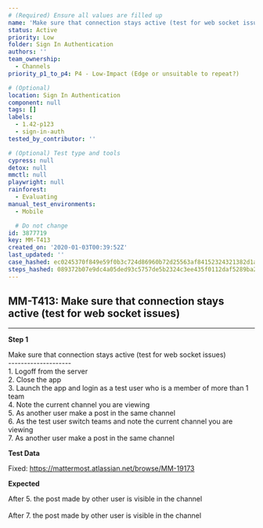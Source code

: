 ```yaml
---
# (Required) Ensure all values are filled up
name: 'Make sure that connection stays active (test for web socket issues)'
status: Active
priority: Low
folder: Sign In Authentication
authors: ''
team_ownership:
  - Channels
priority_p1_to_p4: P4 - Low-Impact (Edge or unsuitable to repeat?)

# (Optional)
location: Sign In Authentication
component: null
tags: []
labels:
  - 1.42-p123
  - sign-in-auth
tested_by_contributor: ''

# (Optional) Test type and tools
cypress: null
detox: null
mmctl: null
playwright: null
rainforest:
  - Evaluating
manual_test_environments:
  - Mobile

  # Do not change
id: 3877719
key: MM-T413
created_on: '2020-01-03T00:39:52Z'
last_updated: ''
case_hashed: ec0245370f849e59f0b3c724d86960b72d25563af84152324321382d1ad68a5fea4745bfa6b6303ebb782fd605a1cd46
steps_hashed: 089372b07e9dc4a05ded93c5757de5b2324c3ee435f0112daf5289ba2d762ea56519e12c89158e28df1a116639abc7a3
---
```


<!-- (Auto-generated) Based on frontmatter's "key" and "name" -->

## MM-T413: Make sure that connection stays active (test for web socket issues)

---

**Step 1**

Make sure that connection stays active (test for web socket issues)\
\--------------------\
1\. Logoff from the server\
2\. Close the app\
3\. Launch the app and login as a test user who is a member of more than 1 team\
4\. Note the current channel you are viewing\
5\. As another user make a post in the same channel\
6\. As the test user switch teams and note the current channel you are viewing\
7\. As another user make a post in the same channel

**Test Data**

Fixed: <https://mattermost.atlassian.net/browse/MM-19173>

**Expected**

After 5. the post made by other user is visible in the channel\
\
After 7. the post made by other user is visible in the channel
